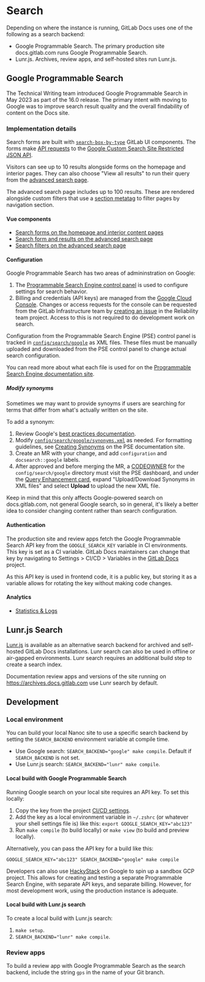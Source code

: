 # Search

Depending on where the instance is running, GitLab Docs uses one of the following as a search backend:

- Google Programmable Search. The primary production site docs.gitlab.com runs Google Programmable Search.
- Lunr.js. Archives, review apps, and self-hosted sites run Lunr.js.

## Google Programmable Search

The Technical Writing team introduced Google Programmable Search in May 2023 as part of the 16.0 release. The primary intent with moving to Google was to improve search result quality and the overall findability of content on the Docs site.

### Implementation details

Search forms are built with [`search-box-by-type`](https://gitlab-org.gitlab.io/gitlab-ui/?path=/docs/base-search-box-by-type--docs) GitLab UI components. The forms make [API requests](../content/frontend/services/google_search_api.js) to the [Google Custom Search Site Restricted JSON API](https://developers.google.com/custom-search/v1/site_restricted_api).

Visitors can see up to 10 results alongside forms on the homepage and interior pages. They can also choose "View all results" to run their query from the [advanced search page](https://docs.gitlab.com/search).

The advanced search page includes up to 100 results. These are rendered alongside custom filters that use a [section metatag](../layouts/head.html#L19) to filter pages by navigation section.

#### Vue components

- [Search forms on the homepage and interior content pages](../content/frontend/search/components/google_search_form.vue)
- [Search form and results on the advanced search page](../content/frontend/search/components/google_results.vue)
- [Search filters on the advanced search page](../content/frontend/search/components/search_filters.vue)

#### Configuration

Google Programmable Search has two areas of admininstration on Google:

1. The [Programmable Search Engine control panel](https://programmablesearchengine.google.com/controlpanel/overview?cx=97494f9fe316a426d) is used to configure settings for search behavior.
1. Billing and credentials (API keys) are managed from the [Google Cloud Console](https://console.cloud.google.com). Changes or access requests for the console can be requested from the GitLab Infrastructure team by [creating an issue](https://gitlab.com/gitlab-com/gl-infra/reliability/-/issues) in the Reliability team project. Access to this is not required to do development work on search.

Configuration from the Programmable Search Engine (PSE) control panel is tracked in [`config/search/google`](/config/search/google/) as XML files. These files must be manually uploaded and downloaded from the PSE control panel to change actual search configuration.

You can read more about what each file is used for on the [Programmable Search Engine documentation site](https://developers.google.com/custom-search/docs/basics).

##### Modify synonyms

Sometimes we may want to provide synoyms if users are searching for terms that differ from what's actually written on the site.

To add a synonym:

1. Review Google's [best practices documentation](https://developers.google.com/custom-search/docs/queries#expanding-search-queries-with-synonyms).
2. Modify [`config/search/google/synonyms.xml`](/config/search/google/synonyms.xml) as needed. For formatting guidelines, see [Creating Synonyms](https://developers.google.com/custom-search/docs/queries#creating-synonyms) on the PSE documentation site.
3. Create an MR with your change, and add `configuration` and `docsearch::google` labels.
4. After approved and before merging the MR, a [CODEOWNER](/CODEOWNERS) for the `config/search/google` directory must visit the PSE dashboard, and under the [Query Enhancement card](https://programmablesearchengine.google.com/controlpanel/searchfeatures?cx=97494f9fe316a426d#query-enhancement-card), expand "Upload/Download Synonyms in XML files" and select **Upload** to upload the new XML file.

Keep in mind that this only affects Google-powered search on docs.gitlab.com, not general Google search, so in general, it's likely a better idea to consider changing content rather than search configuration.

#### Authentication

The production site and review apps fetch the Google Programmable Search API key from the `GOOGLE_SEARCH_KEY` variable in CI environments. This key is set as a CI variable. GitLab Docs maintainers can change that key by navigating to Settings > CI/CD  > Variables in the [GitLab Docs](https://gitlab.com/gitlab-org/gitlab-docs/) project.

As this API key is used in frontend code, it is a public key, but storing it as a variable allows for rotating the key without making code changes.

#### Analytics

- [Statistics & Logs](https://programmablesearchengine.google.com/cse/statistics/stats?cx=97494f9fe316a426d)

## Lunr.js Search

[Lunr.js](https://lunrjs.com/) is available as an alternative search backend for archived and self-hosted GitLab Docs installations. Lunr search can also be used in offline or air-gapped environments. Lunr search requires an additional build step to create a search index.

Documentation review apps and versions of the site running on <https://archives.docs.gitlab.com> use Lunr search by default.

## Development

### Local environment

You can build your local Nanoc site to use a specific search backend by setting the `SEARCH_BACKEND` environment variable at compile time.

- Use Google search: `SEARCH_BACKEND="google" make compile`. Default if `SEARCH_BACKEND` is not set.
- Use Lunr.js search: `SEARCH_BACKEND="lunr" make compile`.

#### Local build with Google Programmable Search

Running Google search on your local site requires an API key. To set this locally:

1. Copy the key from the project [CI/CD settings](https://gitlab.com/gitlab-org/gitlab-docs/-/settings/ci_cd).
1. Add the key as a local environment variable in `~/.zshrc` (or whatever your shell settings file is) like this: `export GOOGLE_SEARCH_KEY="abc123"`
1. Run `make compile` (to build locally) or `make view` (to build and preview locally).

Alternatively, you can pass the API key for a build like this:

```shell
GOOGLE_SEARCH_KEY="abc123" SEARCH_BACKEND="google" make compile
```

Developers can also use [HackyStack](https://about.gitlab.com/handbook/infrastructure-standards/realms/sandbox/) on Google to spin up a sandbox GCP project. This allows for creating and testing a separate Programmable Search Engine, with separate API keys, and separate billing. However, for most development work, using the production instance is adequate.

#### Local build with Lunr.js search

To create a local build with Lunr.js search:

1. `make setup`.
1. `SEARCH_BACKEND="lunr" make compile`.

### Review apps

To build a review app with Google Programmable Search as the search backend, include the string `gps` in the name of your Git branch.

